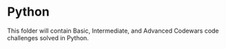 # Python
This folder will contain Basic, Intermediate, and Advanced Codewars code challenges solved in Python.